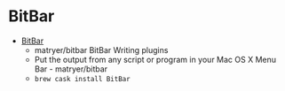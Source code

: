 # BitBar
- [BitBar](https://github.com/matryer/bitbar/)
  -  matryer/bitbar  BitBar Writing plugins
  - Put the output from any script or program in your Mac OS X Menu Bar - matryer/bitbar
  - `brew cask install BitBar`
